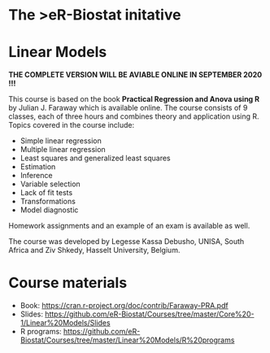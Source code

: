 
# The >eR-Biostat initative
# Linear Models

**THE COMPLETE VERSION WILL BE AVIABLE ONLINE IN SEPTEMBER 2020 !!!**

This course is based on the book **Practical Regression and Anova using R**  by Julian J. Faraway which is available online. The course consists of 9 classes, each of three hours and combines theory and application using R. Topics covered in the course include:

* Simple linear regression
* Multiple linear regression
* Least squares and generalized least squares
* Estimation
* Inference
* Variable selection 
* Lack of fit tests
* Transformations
* Model diagnostic

Homework assignments and an example of an exam is available as well.

The course was developed by Legesse Kassa Debusho, UNISA, South
Africa and Ziv Shkedy, Hasselt University, Belgium.

# Course materials
* Book: https://cran.r-project.org/doc/contrib/Faraway-PRA.pdf
* Slides: https://github.com/eR-Biostat/Courses/tree/master/Core%20-1/Linear%20Models/Slides
* R programs: https://github.com/eR-Biostat/Courses/tree/master/Linear%20Models/R%20programs
